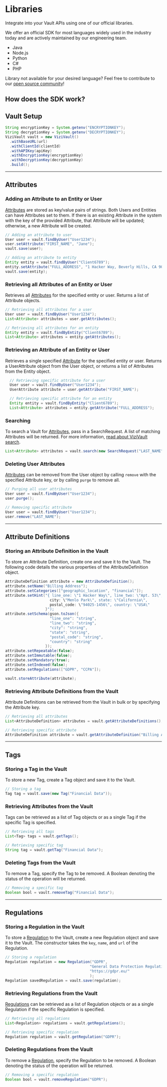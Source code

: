 # Libraries
Integrate into your Vault APIs using one of our official libraries.

We offer an official SDK for most languages widely used in the industry today and are actively maintained by our engineering team.

- Java
- Node.js
- Python
- C#
- PHP

Library not available for your desired language? Feel free to contribute to our [open source community](https://github.com/anontechnology)!

## How does the SDK work?

## Vault Setup

  ``` java
  String encryptionKey = System.getenv("ENCRYPTIONKEY");
  String decryptionKey = System.getenv("DECRYPTIONKEY");
  ViziVault vault = new ViziVault()
    .withBaseURL(url)
    .withClientId(clientId)
    .withAPIKey(apiKey)
    .withEncryptionKey(encryptionKey)
    .withDecryptionKey(decryptionKey)
    .build();
  ```

----------------------------------------------------------------------
## Attributes

### Adding an Attribute to an Entity or User

[Attributes](/glossary/attribute) are stored as key/value pairs of strings. Both Users and Entities can have Attributes set to them. If there is an existing Attribute in the system with the key of the provided Attribute, that Attribute will be updated; otherwise, a new Attribute will be created.

  ``` java
  // Adding an attribute to user
  User user = vault.findByUser("User1234");
  user.setAttribute("FIRST_NAME", "Jane");
  vault.save(user);

  // Adding an attribute to entity
  Entity entity = vault.findByUser("Client6789");
  entity.setAttribute("FULL_ADDRESS", "1 Hacker Way, Beverly Hills, CA 90210");
  vault.save(entity);
  ```

### Retrieving all Attributes of an Entity or User

Retrieves all [Attributes](/glossary/attribute) for the specified entity or user. Returns a list of Attribute objects.

  ``` java
  // Retrieving all attributes for a user
  User user = vault.findByUser("User1234");
  List<Attribute> attributes = user.getAttributes();

  // Retrieving all attributes for an entity
  Entity entity = vault.findByEntity("Client6789");
  List<Attribute> attributes = entity.getAttributes();
  ```
### Retrieving an Attribute of an Entity or User

Retrieves a single specified [Attribute](/glossary/attribute) for the specified entity or user. Returns a UserAttribute object from the User object, or returns a list of Attributes from the Entity object.

``` java
  // Retrieving specific attribute for a user
  User user = vault.findByUser("User1234");
  UserAttribute attribute = user.getAttribute("FIRST_NAME");

  // Retrieving specific attribute for an entity
  Entity entity = vault.findByEntity("Client6789");
  List<Attribute> attributes = entity.getAttribute("FULL_ADDRESS");
```

### Searching

To search a Vault for [Attributes](/glossary/attribute), pass in a SearchRequest. A list of matching Attributes will be returned. For more information, [read about ViziVault search](/tutorials/search). 

  ``` java
  List<Attribute> attributes = vault.search(new SearchRequest("LAST_NAME", "Doe"));
  ```

### Deleting User Attributes

[Attributes](/glossary/attribute) can be removed from the User object by calling `remove` with the specified Attribute key, or by calling `purge` to remove all.

  ``` java
  // Purging all user attributes
  User user = vault.findByUser("User1234");
  user.purge();

  // Removing specific attribute
  User user = vault.findByUser("User1234");
  user.remove("LAST_NAME");
  ```

----------------------------------------------------------------------
## Attribute Definitions

### Storing an Attribute Definition in the Vault

To store an Attribute Definition, create one and save it to the Vault. The following code details the various properties of the AttributeDefinition object.

  ``` java
  AttributeDefinition attribute = new AttributeDefinition();
  attribute.setName("Billing Address");
  attribute.setCategories(["geographic_location", "financial"]);
  attribute.setHint("{ line_one: \"1 Hacker Way\", line_two: \"Apt. 53\", 
                      city: \"Menlo Park\", state: \"California\", 
                      postal_code: \"94025-1456\", country: \"USA\"
                    }");
  attribute.setSchema(gson.toJson({ 
                      "line_one": "string",
                      "line_two": "string",
                      "city": "string",
                      "state": "string",
                      "postal_code": "string",
                      "country": "string"
                    });
  attribute.setRepeatable(false);
  attribute.setImmutable(false);
  attribute.setMandatory(true);
  attribute.setIndexed(false);
  attribute.setRegulations(["GDPR", "CCPA"]);

  vault.storeAttribute(attribute);
  ```

### Retrieving Attribute Definitions from the Vault

Attribute Definitions can be retrieved from the Vault in bulk or by specifying the Attribute key.

  ``` java
  // Retrieving all attributes
  List<AttributeDefinition> attributes = vault.getAttributeDefinitions();

  // Retrieving specific attribute
  AttributeDefinition attribute = vault.getAttributeDefinition("Billing Address");
  ```

----------------------------------------------------------------------
## Tags

### Storing a Tag in the Vault

To store a new Tag, create a Tag object and save it to the Vault.

  ``` java
  // Storing a tag
  Tag tag = vault.save(new Tag("Financial Data"));
  ```
### Retrieving Attributes from the Vault

Tags can be retrieved as a list of Tag objects or as a single Tag if the specific Tag is specified.

  ``` java
  // Retrieving all tags
  List<Tag> tags = vault.getTags();

  // Retrieving specific tag
  String tag = vault.getTag("Financial Data");
  ```

### Deleting Tags from the Vault

To remove a Tag, specify the Tag to be removed. A Boolean denoting the status of the operation will be returned.

  ``` java
  // Removing a specific tag
  Boolean bool = vault.removeTag("Financial Data");
  ```

----------------------------------------------------------------------
## Regulations

### Storing a Regulation in the Vault

To store a [Regulation](/glossary/regulation) to the Vault, create a new Regulation object and save it to the Vault. The constructor takes the `key`, `name`, and `url` of the Regulation.

  ``` java
  // Storing a regulation
  Regulation regulation = new Regulation("GDPR", 
                                        "General Data Protection Regulation",
                                        "https://gdpr.eu/" 
                                        );
  Regulation savedRegulation = vault.save(regulation);
  ```

### Retrieving Regulations from the Vault

[Regulations](/glossary/regulation) can be retrieved as a list of Regulation objects or as a single Regulation if the specific Regulation is specified.

  ``` java
  // Retrieving all regulations
  List<Regulation> regulations = vault.getRegulations();

  // Retrieving specific regulation
  Regulation regulation = vault.getRegulation("GDPR");
  ```

### Deleting Regulations from the Vault

To remove a [Regulation](/glossary/regulation), specify the Regulation to be removed. A Boolean denoting the status of the operation will be returned.

  ``` java
  // Removing a specific regulation
  Boolean bool = vault.removeRegulation("GDPR");
  ```
